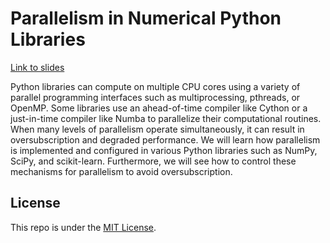 # Parallelism in Numerical Python Libraries

[Link to slides](https://thomasjpfan.github.io/pydata-nyc-2022-parallelism)

Python libraries can compute on multiple CPU cores using a variety of parallel programming interfaces such as multiprocessing, pthreads, or OpenMP. Some libraries use an ahead-of-time compiler like Cython or a just-in-time compiler like Numba to parallelize their computational routines. When many levels of parallelism operate simultaneously, it can result in oversubscription and degraded performance. We will learn how parallelism is implemented and configured in various Python libraries such as NumPy, SciPy, and scikit-learn. Furthermore, we will see how to control these mechanisms for parallelism to avoid oversubscription.

## License

This repo is under the [MIT License](LICENSE).
